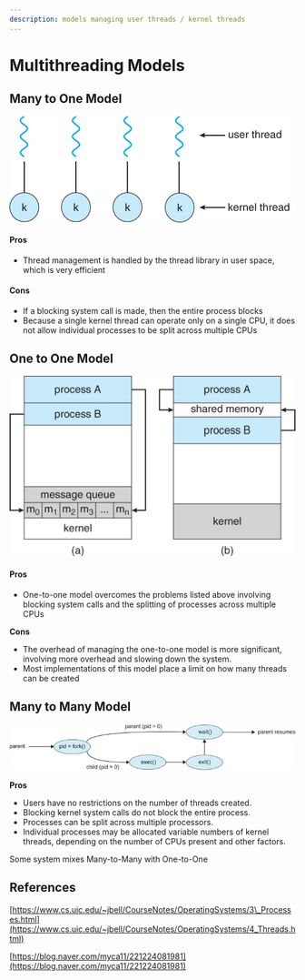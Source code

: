 ```yaml
---
description: models managing user threads / kernel threads
---
```


# Multithreading Models

## Many to One Model

![](../.gitbook/assets/image%20%2822%29.png)

#### Pros

* Thread management is handled by the thread library in user space, which is very efficient

#### Cons

* If a blocking system call is made, then the entire process blocks
* Because a single kernel thread can operate only on a single CPU, it does not allow individual processes to be split across multiple CPUs

## One to One Model

![](../.gitbook/assets/image%20%2823%29.png)

#### Pros

* One-to-one model overcomes the problems listed above involving blocking system calls and the splitting of processes across multiple CPUs

**Cons**

* The overhead of managing the one-to-one model is more significant, involving more overhead and slowing down the system.
* Most implementations of this model place a limit on how many threads can be created

## Many to Many Model

![](../.gitbook/assets/image%20%2825%29.png)

**Pros**

* Users have no restrictions on the number of threads created.
* Blocking kernel system calls do not block the entire process.
* Processes can be split across multiple processors.
* Individual processes may be allocated variable numbers of kernel threads, depending on the number of CPUs present and other factors.

Some system mixes Many-to-Many with One-to-One

## References

[https://www.cs.uic.edu/~jbell/CourseNotes/OperatingSystems/3\_Processes.html](https://www.cs.uic.edu/~jbell/CourseNotes/OperatingSystems/4_Threads.html)

[https://blog.naver.com/myca11/221224081981](https://blog.naver.com/myca11/221224081981)

